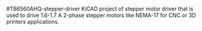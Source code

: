 #TB6560AHQ-stepper-driver
KiCAD project of stepper motor driver that is used to drive 1.6-1.7 A 2-phase stepper motors like NEMA-17 for CNC or 3D printers applications.
